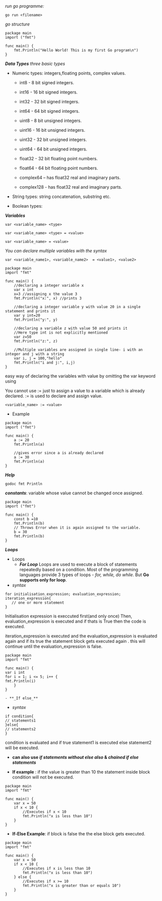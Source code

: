 
_run go programme:_

`go run <filename>`

_go structure_

```
package main
import ("fmt")

func main() {
	fmt.Println("Hello World! This is my first Go program\n")
}
```

**_Data Types_**
_three basic types_
- Numeric types: integers,floating points, complex values.
    - int8 - 8 bit signed integers.

    - int16 - 16 bit signed integers.

    - int32 - 32 bit signed integers.

    - int64 - 64 bit signed integers.

    - uint8 - 8 bit unsigned integers.

    - uint16 - 16 bit unsigned integers.

    - uint32 - 32 bit unsigned integers.

    - uint64 - 64 bit unsigned integers.

    - float32 - 32 bit floating point numbers.

    - float64 - 64 bit floating point numbers.

    - complex64 – has float32 real and imaginary parts.

    - complex128 - has float32 real and imaginary parts.

- String types: string concatenation, substring etc.
- Boolean types: 

**_Variables_**

`var <variable_name> <type>`

`var <variable_name> <type> = <value>`

`var <variable_name> = <value>`

_You can declare multiple variables with the syntax_

`var <variable_name1>, <variable_name2>  = <value1>, <value2>`

```
package main
import "fmt"

func main() {
    //declaring a integer variable x
    var x int
    x=3 //assigning x the value 3 
    fmt.Println("x:", x) //prints 3
    
    //declaring a integer variable y with value 20 in a single statement and prints it
    var y int=20
    fmt.Println("y:", y)
    
    //declaring a variable z with value 50 and prints it
    //Here type int is not explicitly mentioned 
    var z=50
    fmt.Println("z:", z)
    
    //Multiple variables are assigned in single line- i with an integer and j with a string
    var i, j = 100,"hello"
    fmt.Println("i and j:", i,j)
}

```

easy way of declaring the variables with value by omitting the var keyword using

You cannot use := just to assign a value to a variable which is already declared. := is used to declare and assign value.

```
<variable_name> := <value>
```
- Example
```
package main
import ("fmt")

func main() {
	a := 20
	fmt.Println(a)

	//gives error since a is already declared
	a := 30
	fmt.Println(a)
}
```


**_Help_** 
```
godoc fmt Println
```
**_constants_**: variable whose value cannot be changed once assigned.

```
package main
import ("fmt")

func main() {
	const b =10
	fmt.Println(b)
    // Throws Error when it is again assigned to the variable.
	b = 30
	fmt.Println(b)
}
```

**_Loops_**

- Loops
    - **_For Loop_**
Loops are used to execute a block of statements repeatedly based on a condition. 
Most of the programming languages provide 3 types of loops - _for, while, do while_. But **Go supports only for loop**.
- _syntax_

```
for initialisation_expression; evaluation_expression; iteration_expression{
   // one or more statement
}
```
Initialisation expression is execcuted first(and only once)
Then, evaluation_expression is executed and if thats is True then the code is executed.

iteration_expression is executed and the evaluation_expression is evaluated again and if its true the statement block gets executed again . this will continue until the evaluation_expression is false.

```
package main
import "fmt"

func main() {  
var i int
for i = 1; i <= 5; i++ {
fmt.Println(i)
    }
}
```
    - **_If else_**
- _syntax_

```
if condition{
// statements1
}else{
// statements2
}
```
condition is evaluated and if true statement1 is executed else statement2 will be executed.
- **can also use _if statements without else also_ & _chained if else statements_**

- **If example** : if the value is greater than 10 the statement inside block condition will not be executed.
```
package main
import "fmt"

func main() {  
    var x = 50
    if x < 10 {
        //Executes if x < 10
        fmt.Println("x is less than 10")
    } 
}
```
- **If-Else Example**: if block is false the the else block gets executed.
```
package main
import "fmt"

func main() {  
    var x = 50
    if x < 10 {
        //Executes if x is less than 10
        fmt.Println("x is less than 10")
    } else {
        //Executes if x >= 10
        fmt.Println("x is greater than or equals 10")
    }
}

```